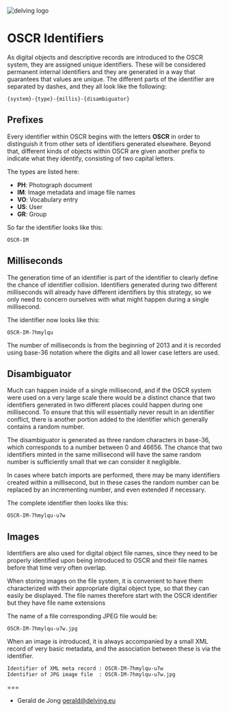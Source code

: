 ![delving logo](http://delving.eu/sites/all/themes/delving_pool/logo.png)

# OSCR Identifiers

As digital objects and descriptive records are introduced to the OSCR system, they are assigned unique identifiers.
These will be considered permanent internal identifiers and they are generated in a way that guarantees that values
are unique.  The different parts of the identifier are separated by dashes, and they all look like the following:

    {system}-{type}-{millis}-{disambiguator}

## Prefixes

Every identifier within OSCR begins with the letters **OSCR** in order to distinguish it from other sets of
identifiers generated elsewhere. Beyond that, different kinds of objects within OSCR are given another
prefix to indicate what they identify, consisting of two capital letters.

The types are listed here:

* **PH**: Photograph document
* **IM**: Image metadata and image file names
* **VO**: Vocabulary entry
* **US**: User
* **GR**: Group

So far the identifier looks like this:

    OSCR-IM

## Milliseconds

The generation time of an identifier is part of the identifier to clearly define the chance of identifier
collision.  Identifiers generated during two different milliseconds will already have different identifiers
by this strategy, so we only need to concern ourselves with what might happen during a single millisecond.

The identifier now looks like this:

    OSCR-IM-7hmylqu

The number of milliseconds is from the beginning of 2013 and it is recorded using base-36 notation where the
digits and all lower case letters are used.

## Disambiguator

Much can happen inside of a single millisecond, and if the OSCR system were used on a very large scale
there would be a distinct chance that two identifiers generated in two different places could happen
during one millisecond.  To ensure that this will essentially never result in an identifier conflict,
there is another portion added to the identifier which generally contains a random number.

The disambiguator is generated as three random characters in base-36, which corresponds to a number between
0 and 46656.  The chance that two identifiers minted in the same millisecond will have the same random
number is sufficiently small that we can consider it negligible.

In cases where batch imports are performed, there may be many identifiers created within a millisecond, but
in these cases the random number can be replaced by an incrementing number, and even extended if necessary.

The complete identifier then looks like this:

    OSCR-IM-7hmylqu-u7w

## Images

Identifiers are also used for digital object file names, since they need to be properly identified upon
being introduced to OSCR and their file names before that time very often overlap.

When storing images on the file system, it is convenient to have them characterized with their appropriate
digital object type, so that they can easily be displayed.  The file names therefore start with the
OSCR identifier but they have file name extensions

The name of a file corresponding JPEG file would be:

    OSCR-IM-7hmylqu-u7w.jpg

When an image is introduced, it is always accompanied by a small XML record of very basic metadata, and
the association between these is via the identifier.

    Identifier of XML meta record : OSCR-IM-7hmylqu-u7w
    Identifier of JPG image file  : OSCR-IM-7hmylqu-u7w.jpg

===

* Gerald de Jong <gerald@delving.eu>

